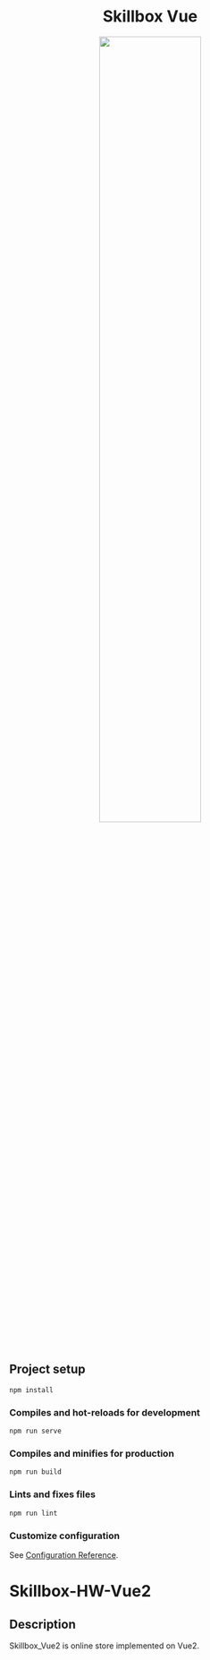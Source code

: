 <h1 align='center'>Skillbox Vue </h1>

<p align='center'>
<img src='https://media.giphy.com/media/n7h5HSpsKPtFxIxdAg/giphy.gif' width='60%'>
</p>

## Project setup
```
npm install
```

### Compiles and hot-reloads for development
```
npm run serve
```

### Compiles and minifies for production
```
npm run build
```

### Lints and fixes files
```
npm run lint
```

### Customize configuration
See [Configuration Reference](https://cli.vuejs.org/config/).
# Skillbox-HW-Vue2


## Description

Skillbox_Vue2 is online store implemented on Vue2.
